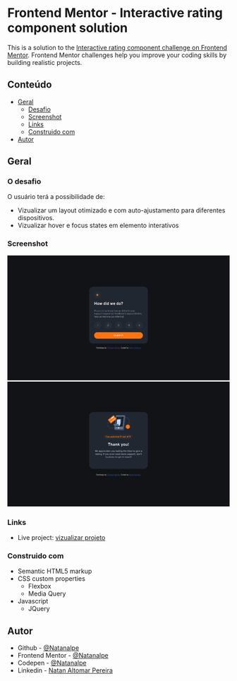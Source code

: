 # Frontend Mentor - Interactive rating component solution

This is a solution to the [Interactive rating component challenge on Frontend Mentor](https://www.frontendmentor.io/challenges/interactive-rating-component-koxpeBUmI). Frontend Mentor challenges help you improve your coding skills by building realistic projects. 

## Conteúdo

- [Geral](#geral)
  - [Desafio](#o-desafio)
  - [Screenshot](#screenshot)
  - [Links](#links)
  - [Construido com](#Construido-com)
- [Autor](#author)

## Geral

### O desafio
 O usuário terá a possibilidade de:

- Vizualizar um layout otimizado e com auto-ajustamento para diferentes dispositivos.
- Vizualizar hover e focus states em elemento interativos

### Screenshot

![](./markdown/screenshot-1.png)
![](./markdown/screenshot-2.png)


### Links

- Live project: [vizualizar projeto](https://chipper-tulumba-9b7532.netlify.app/)


### Construido com

- Semantic HTML5 markup
- CSS custom properties
  - Flexbox
  - Media Query
- Javascript
  - JQuery


## Autor

- Github - [@Natanalpe](https://github.com/natanalpe)
- Frontend Mentor - [@Natanalpe](https://www.frontendmentor.io/profile/Natanalpe)
- Codepen - [@Natanalpe](https://codepen.io/natanalpe)
- Linkedin - [Natan Altomar Pereira](https://www.linkedin.com/in/natanalpe14/)
